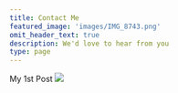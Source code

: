 ```yaml
---
title: Contact Me
featured_image: 'images/IMG_8743.png'
omit_header_text: true
description: We'd love to hear from you
type: page
---
```

My 1st Post
<img src=images/IMG_8743.png >
